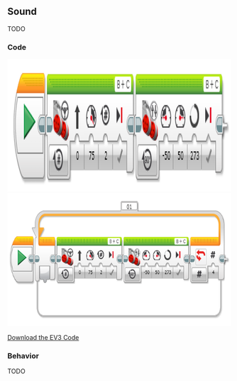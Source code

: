 ## Sound
TODO

### Code

<img src="https://github.com/DaveKT/ToT-Robotics-EV3/raw/master/docs/ev3/MotorsRightAngle.png" alt="Image of Program Code" style="Height: 300px;"/>

<img src="https://github.com/DaveKT/ToT-Robotics-EV3/raw/master/docs/ev3/MotorsSquare.png" alt="Image of Program Code" style="Height: 300px;"/>

[Download the EV3 Code](docs/ev3/Motors.ev3)


### Behavior
TODO

